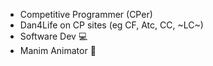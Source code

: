 * Competitive Programmer (CPer)
* Dan4Life on CP sites (eg CF, Atc, CC, ~LC~)
* Software Dev 💻
* Manim Animator 🐍

  
<!---
Dan4Life/Dan4Life is a ✨ special ✨ repository because its `README.md` (this file) appears on your GitHub profile.
You can click the Preview link to take a look at your changes.
--->
